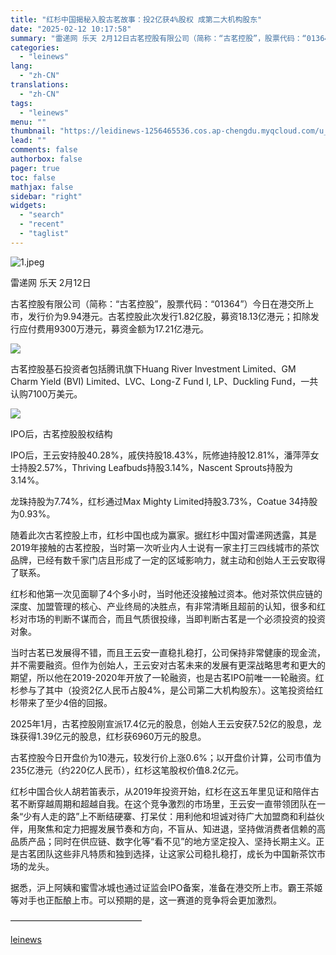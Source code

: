 ```yaml
---
title: "红杉中国揭秘入股古茗故事：投2亿获4%股权 成第二大机构股东"
date: "2025-02-12 10:17:58"
summary: "雷递网 乐天 2月12日古茗控股有限公司（简称：“古茗控股”，股票代码：“01364”）今日在港交所..."
categories:
  - "leinews"
lang:
  - "zh-CN"
translations:
  - "zh-CN"
tags:
  - "leinews"
menu: ""
thumbnail: "https://leidinews-1256465536.cos.ap-chengdu.myqcloud.com/u_News/20250212/6387495227372168454812039.jpeg"
lead: ""
comments: false
authorbox: false
pager: true
toc: false
mathjax: false
sidebar: "right"
widgets:
  - "search"
  - "recent"
  - "taglist"
---
```


![1.jpeg](https://leidinews-1256465536.cos.ap-chengdu.myqcloud.com/u_News/20250212/6387495225429982518911970.jpeg "1.jpeg")

雷递网 乐天 2月12日  


古茗控股有限公司（简称：“古茗控股”，股票代码：“01364”）今日在港交所上市，发行价为9.94港元。古茗控股此次发行1.82亿股，募资18.13亿港元；扣除发行应付费用9300万港元，募资金额为17.21亿港元。

![](https://p3-sign.toutiaoimg.com/tos-cn-i-6w9my0ksvp/d115ebbada6447a7be3d16c5dc35cf52~tplv-tt-origin-web:gif.jpeg?_iz=58558&from=article.pc_detail&lk3s=953192f4&x-expires=1739931278&x-signature=Oi4Pyer4IxRCh0pwz5v7k%2BovT5o%3D)

古茗控股基石投资者包括腾讯旗下Huang River Investment Limited、GM Charm Yield (BVI) Limited、LVC、Long-Z Fund I, LP、Duckling Fund，一共认购7100万美元。

![](https://p3-sign.toutiaoimg.com/tos-cn-i-6w9my0ksvp/3adedd1f858c4ea39863507969382b03~tplv-tt-origin-web:gif.jpeg?_iz=58558&from=article.pc_detail&lk3s=953192f4&x-expires=1739931278&x-signature=G7Vhzw3R2XAdMxEk0TOHHjh7cSI%3D)

IPO后，古茗控股股权结构

IPO后，王云安持股40.28%，戚侠持股18.43%，阮修迪持股12.81%，潘萍萍女士持股2.57%，Thriving Leafbuds持股3.14%，Nascent Sprouts持股为3.14%。

龙珠持股为7.74%，红杉通过Max Mighty Limited持股3.73%，Coatue 34持股为0.93%。

随着此次古茗控股上市，红杉中国也成为赢家。据红杉中国对雷递网透露，其是2019年接触的古茗控股，当时第一次听业内人士说有一家主打三四线城市的茶饮品牌，已经有数千家门店且形成了一定的区域影响力，就主动和创始人王云安取得了联系。

红杉和他第一次见面聊了4个多小时，当时他还没接触过资本。他对茶饮供应链的深度、加盟管理的核心、产业终局的决胜点，有非常清晰且超前的认知，很多和红杉对市场的判断不谋而合，而且气质很投缘，当即判断古茗是一个必须投资的投资对象。

当时古茗已发展得不错，而且王云安一直稳扎稳打，公司保持非常健康的现金流，并不需要融资。但作为创始人，王云安对古茗未来的发展有更深战略思考和更大的期望，所以他在2019-2020年开放了一轮融资，也是古茗IPO前唯一一轮融资。红杉参与了其中（投资2亿人民币占股4%，是公司第二大机构股东）。这笔投资给红杉带来了至少4倍的回报。

2025年1月，古茗控股刚宣派17.4亿元的股息，创始人王云安获7.52亿的股息，龙珠获得1.39亿元的股息，红杉获6960万元的股息。

古茗控股今日开盘价为10港元，较发行价上涨0.6%；以开盘价计算，公司市值为235亿港元（约220亿人民币），红杉这笔股权价值8.2亿元。

红杉中国合伙人胡若笛表示，从2019年投资开始，红杉在这五年里见证和陪伴古茗不断穿越周期和超越自我。在这个竞争激烈的市场里，王云安一直带领团队在一条“少有人走的路”上不断结硬寨、打呆仗：用利他和坦诚对待广大加盟商和利益伙伴，用聚焦和定力把握发展节奏和方向，不盲从、知进退，坚持做消费者信赖的高品质产品；同时在供应链、数字化等“看不见”的地方坚定投入、坚持长期主义。正是古茗团队这些非凡特质和独到选择，让这家公司稳扎稳打，成长为中国新茶饮市场的龙头。

据悉，沪上阿姨和蜜雪冰城也通过证监会IPO备案，准备在港交所上市。霸王茶姬等对手也正酝酿上市。可以预期的是，这一赛道的竞争将会更加激烈。

———————————————

[leinews](https://www.leinews.com/n29011/detail.html)
